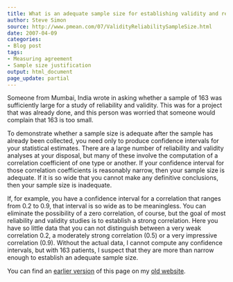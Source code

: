 ```yaml
---
title: What is an adequate sample size for establishing validity and reliability?
author: Steve Simon
source: http://www.pmean.com/07/ValidityReliabilitySampleSize.html
date: 2007-04-09
categories:
- Blog post
tags:
- Measuring agreement
- Sample size justification
output: html_document
page_update: partial
---
```


Someone from Mumbai, India wrote in asking whether a sample of 163 was sufficiently large for a study of reliability and validity. This was for a project that was already done, and this person was worried that someone would complain that 163 is too small.

To demonstrate whether a sample size is adequate after the sample has already been collected, you need only to produce confidence intervals for your statistical estimates. There are a large number of reliability and validity analyses at your disposal, but many of these involve the computation of a correlation coefficient of one type or another. If your confidence interval for those correlation coefficients is reasonably narrow, then your sample size is adequate. If it is so wide that you cannot make any definitive conclusions, then your sample size is inadequate.

If, for example, you have a confidence interval for a correlation that ranges from 0.2 to 0.9, that interval is so wide as to be meaningless. You can eliminate the possibility of a zero correlation, of course, but the goal of most reliability and validity studies is to establish a strong correlation. Here you have so little data that you can not distinguish between a very weak correlation 0.2, a moderately strong correlation (0.5) or a very impressive correlation (0.9). Without the actual data, I cannot compute any confidence intervals, but with 163 patients, I suspect that they are more than narrow enough to establish an adequate sample size.

You can find an [earlier version][sim1] of this page on my [old website][sim2].

[sim1]: http://www.pmean.com/07/ValidityReliabilitySampleSize.html
[sim2]: http://www.pmean.com
